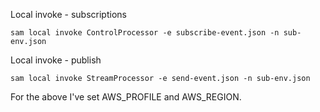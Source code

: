 Local invoke - subscriptions

```console
sam local invoke ControlProcessor -e subscribe-event.json -n sub-env.json
```

Local invoke - publish

```console
sam local invoke StreamProcessor -e send-event.json -n sub-env.json
```

For the above I've set AWS_PROFILE and AWS_REGION.
